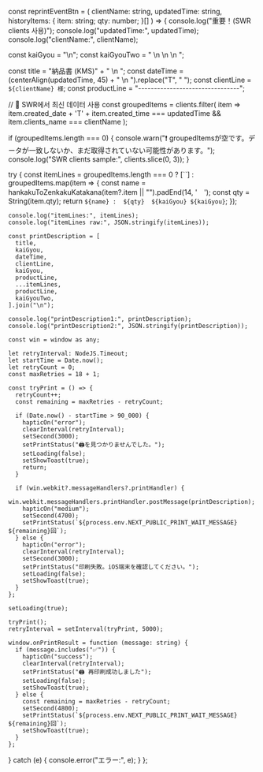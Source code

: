 const reprintEventBtn = (
  clientName: string,
  updatedTime: string,
  historyItems: { item: string; qty: number; }[]
) => {
  console.log("重要！(SWR clients 사용)");
  console.log("updatedTime:", updatedTime);
  console.log("clientName:", clientName);

  const kaiGyou = "\n";
  const kaiGyouTwo = " \n \n \n ";

  const title = "納品書 (KMS)" + " \n ";
  const dateTime = (centerAlign(updatedTime, 45) + " \n ").replace("T", " ");
  const clientLine = `${clientName} 様`;
  const productLine = "--------------------------------";

  // 🔁 SWR에서 최신 데이터 사용
  const groupedItems = clients.filter(
    item =>
      item.created_date + 'T' + item.created_time === updatedTime &&
      item.clients_name === clientName
  );

  if (groupedItems.length === 0) {
    console.warn("❗ groupedItemsが空です。データが一致しないか、まだ取得されていない可能性があります。");
    console.log("SWR clients sample:", clients.slice(0, 3));
  }

  try {
    const itemLines = groupedItems.length === 0
      ? [``]
      : groupedItems.map(item => {
          const name = hankakuToZenkakuKatakana(item?.item || "").padEnd(14, '　');
          const qty = String(item.qty);
          return `${name} :  ${qty}  ${kaiGyou} ${kaiGyou}`;
        });

    console.log("itemLines:", itemLines);
    console.log("itemLines raw:", JSON.stringify(itemLines));

    const printDescription = [
      title,
      kaiGyou,
      dateTime,
      clientLine,
      kaiGyou,
      productLine,
      ...itemLines,
      productLine,
      kaiGyouTwo,
    ].join("\n");

    console.log("printDescription1:", printDescription);
    console.log("printDescription2:", JSON.stringify(printDescription));

    const win = window as any;

    let retryInterval: NodeJS.Timeout;
    let startTime = Date.now();
    let retryCount = 0;
    const maxRetries = 18 + 1;

    const tryPrint = () => {
      retryCount++;
      const remaining = maxRetries - retryCount;

      if (Date.now() - startTime > 90_000) {
        hapticOn("error");
        clearInterval(retryInterval);
        setSecond(3000);
        setPrintStatus("🖨️を見つかりませんでした。");
        setLoading(false);
        setShowToast(true);
        return;
      }

      if (win.webkit?.messageHandlers?.printHandler) {
        win.webkit.messageHandlers.printHandler.postMessage(printDescription);
        hapticOn("medium");
        setSecond(4700);
        setPrintStatus(`${process.env.NEXT_PUBLIC_PRINT_WAIT_MESSAGE} ${remaining}回`);
      } else {
        hapticOn("error");
        clearInterval(retryInterval);
        setSecond(3000);
        setPrintStatus("印刷失敗。iOS端末を確認してください。");
        setLoading(false);
        setShowToast(true);
      }
    };

    setLoading(true);

    tryPrint();
    retryInterval = setInterval(tryPrint, 5000);

    window.onPrintResult = function (message: string) {
      if (message.includes("✅")) {
        hapticOn("success");
        clearInterval(retryInterval);
        setPrintStatus("🖨️ 再印刷成功しました");
        setLoading(false);
        setShowToast(true);
      } else {
        const remaining = maxRetries - retryCount;
        setSecond(4800);
        setPrintStatus(`${process.env.NEXT_PUBLIC_PRINT_WAIT_MESSAGE} ${remaining}回`);
        setShowToast(true);
      }
    };
  } catch (e) {
    console.error("エラー:", e);
  }
};